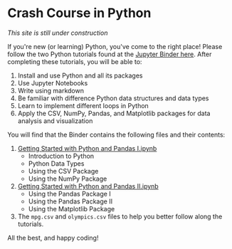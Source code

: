 # Crash Course in Python

*This site is still under construction*

If you're new (or learning) Python, you've come to the right place! Please follow the two Python tutorials found at the [Jupyter Binder
here](https://mybinder.org/v2/gh/lbl59/lab_manual_resources.git/HEAD). After completing these tutorials, you will be able to:
1. Install and use Python and all its packages
2. Use Jupyter Notebooks
3. Write using markdown
4. Be familiar with difference Python data structures and data types
5. Learn to implement different loops in Python
6. Apply the CSV, NumPy, Pandas, and Matplotlib packages for data analysis and visualization

You will find that the Binder contains the following files and their contents:
1. [Getting Started with Python and Pandas I.ipynb](https://hub-binder.mybinder.ovh/user/lbl59-lab_manual_resources-4arakzxg/lab/tree/Getting%20started%20with%20Python%20and%20Pandas%20I.ipynb)
	- Introduction to Python
	- Python Data Types
	- Using the CSV Package
	- Using the NumPy Package
2. [Getting Started with Python and Pandas II.ipynb](https://hub-binder.mybinder.ovh/user/lbl59-lab_manual_resources-4arakzxg/lab/tree/Getting%20started%20with%20Python%20and%20Pandas%20II.ipynb)
	- Using the Pandas Package I
	- Using the Pandas Package II
	- Using the Matplotlib Package
3. The `mpg.csv` and `olympics.csv` files to help you better follow along the tutorials.

All the best, and happy coding!
	

